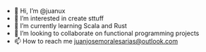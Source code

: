 - 👋 Hi, I’m @juanux
- 👀 I’m interested in create sttuff
- 🌱 I’m currently learning Scala and Rust
- 💞️ I’m looking to collaborate on functional programming projects
- 📫 How to reach me juanjosemoralesarias@outlook.com

<!---
juanux/juanux is a ✨ special ✨ repository because its `README.md` (this file) appears on your GitHub profile.
You can click the Preview link to take a look at your changes.
--->
